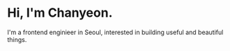 # Hi, I'm Chanyeon.

I'm a frontend enginieer in Seoul, interested in building useful and beautiful things.
